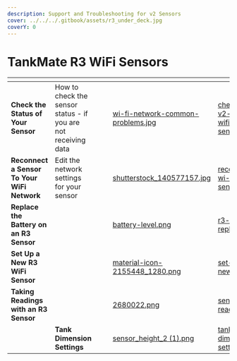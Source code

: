 ```yaml
---
description: Support and Troubleshooting for v2 Sensors
cover: ../../../.gitbook/assets/r3_under_deck.jpg
coverY: 0
---
```


# TankMate R3 WiFi Sensors

<table data-view="cards"><thead><tr><th></th><th></th><th></th><th></th><th data-hidden data-card-cover data-type="files"></th><th data-hidden data-card-target data-type="content-ref"></th></tr></thead><tbody><tr><td><strong>Check the Status of Your Sensor</strong></td><td>How to check the sensor status - if you are not receiving data</td><td></td><td></td><td><a href="../../../.gitbook/assets/wi-fi-network-common-problems.jpg">wi-fi-network-common-problems.jpg</a></td><td><a href="../../../wi-fi-connectivity/check-status-v2-and-r3w-wifi-sensors.md">check-status-v2-and-r3w-wifi-sensors.md</a></td></tr><tr><td><strong>Reconnect a Sensor To Your WiFi Network</strong></td><td>Edit the network settings for your sensor</td><td></td><td></td><td><a href="../../../.gitbook/assets/shutterstock_140577157.jpg">shutterstock_140577157.jpg</a></td><td><a href="../../../wi-fi-connectivity/reconnect-r3-wi-fi-level-sensor.md">reconnect-r3-wi-fi-level-sensor.md</a></td></tr><tr><td><strong>Replace the Battery on an R3 Sensor</strong></td><td></td><td></td><td></td><td><a href="../../../.gitbook/assets/battery-level.png">battery-level.png</a></td><td><a href="r3-battery-replacement.md">r3-battery-replacement.md</a></td></tr><tr><td><strong>Set Up a New R3 WiFi Sensor</strong></td><td></td><td></td><td></td><td><a href="../../../.gitbook/assets/material-icon-2155448_1280.png">material-icon-2155448_1280.png</a></td><td><a href="set-up-a-new-r3-sensor/">set-up-a-new-r3-sensor</a></td></tr><tr><td><strong>Taking Readings with an R3 Sensor</strong></td><td></td><td></td><td></td><td><a href="../../../.gitbook/assets/2680022.png">2680022.png</a></td><td><a href="sensor-readings-r3.md">sensor-readings-r3.md</a></td></tr><tr><td></td><td><strong>Tank Dimension Settings</strong></td><td></td><td></td><td><a href="../../../.gitbook/assets/sensor_height_2 (1).png">sensor_height_2 (1).png</a></td><td><a href="set-up-a-new-r3-sensor/tank-dimension-settings.md">tank-dimension-settings.md</a></td></tr></tbody></table>

